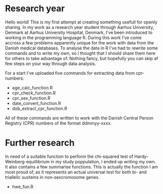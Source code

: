 # Research year

Hello world!
This is my first attempt at creating something usefull for openly sharing. In my work as a research year student through Aarhus University, Denmark at Aarhus University Hospital, Denmark, I've been introduced to working in the programming language R.
During this work I've come accross a few problems apparently unique for the work with data from the Danish medical databases. To analyse the data in R I've had to rewrite some commands and to write my own, so I thought that I should share them here for others to take advantage of. Nothing fancy, but hopefully you can skip af few steps on your way through data analysis.


For a start I've uploaded five commands for extracting data from cpr-numbers:
- age_calc_function.R
- cpr_check_function.R
- cpr_sex_function.R
- date_convert_function.R
- dob_extract_cpr_function.R

All of these commands are written to work with the Danish Central Person Registry (CPR) numbers of the format ddmmyy-xxxx.


# Further research

In need of a suitable function to perform the chi-squared test of Hardy-Weinberg-equillibrium in my study poppulation, I ended up writing my own. It also contains a few summarise functions. This is actually the function I am most proud of, as it represents an actual universal test for both bi- and triallelic sustems in non-sexcromosome genes.

- hwe_fun.R

